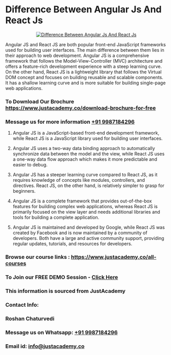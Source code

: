 # Difference Between Angular Js And React Js

<p align="center">
  <a href="https://justacademy.co/course-detail/angular-training">
    <img src="https://justacademy.co/storage2/course_image/1676637041_course_image.webp" alt="Difference Between Angular Js And React Js">
  </a>
</p>


Angular JS and React JS are both popular front-end JavaScript frameworks used for building user interfaces. The main difference between them lies in their approach to web development. Angular JS is a comprehensive framework that follows the Model-View-Controller (MVC) architecture and offers a feature-rich development experience with a steep learning curve. On the other hand, React JS is a lightweight library that follows the Virtual DOM concept and focuses on building reusable and scalable components. It has a shallow learning curve and is more suitable for building single-page web applications.
### To Download Our Brochure https://www.justacademy.co/download-brochure-for-free
### Message us for more information [+91 9987184296](https://api.whatsapp.com/send?phone=919987184296)
1) Angular JS is a JavaScript-based front-end development framework, while React JS is a JavaScript library used for building user interfaces.

2) Angular JS uses a two-way data binding approach to automatically synchronize data between the model and the view, while React JS uses a one-way data flow approach which makes it more predictable and easier to debug.

3) Angular JS has a steeper learning curve compared to React JS, as it requires knowledge of concepts like modules, controllers, and directives. React JS, on the other hand, is relatively simpler to grasp for beginners.

4) Angular JS is a complete framework that provides out-of-the-box features for building complex web applications, whereas React JS is primarily focused on the view layer and needs additional libraries and tools for building a complete application.

5) Angular JS is maintained and developed by Google, while React JS was created by Facebook and is now maintained by a community of developers. Both have a large and active community support, providing regular updates, tutorials, and resources for developers.

### Browse our course links : https://www.justacademy.co/all-courses 
### To Join our FREE DEMO Session - [Click Here](https://www.justacademy.co/register-for-course-demo)


### This information is sourced from JustAcademy
### Contact Info:
### Roshan Chaturvedi
### Message us on Whatsapp: [+91 9987184296](https://api.whatsapp.com/send?phone=919987184296)
### Email id: [info@justacademy.co](mailto:info@justacademy.co)
                    